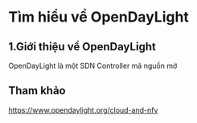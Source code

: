 # Tìm hiểu về OpenDayLight

## 1.Giới thiệu về OpenDayLight
OpenDayLight là một SDN Controller mã nguồn mở


## Tham khảo
https://www.opendaylight.org/cloud-and-nfv
